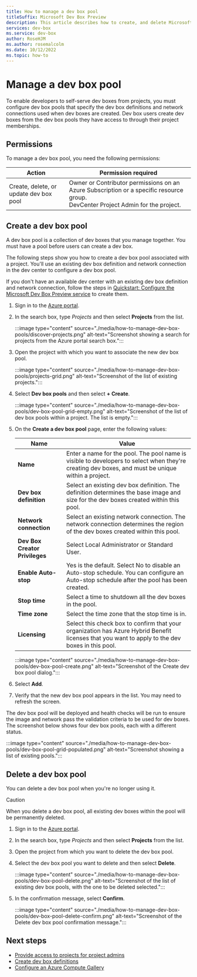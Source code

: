 ```yaml
---
title: How to manage a dev box pool
titleSuffix: Microsoft Dev Box Preview
description: This article describes how to create, and delete Microsoft Dev Box Preview dev box pools.
services: dev-box
ms.service: dev-box
author: RoseHJM
ms.author: rosemalcolm
ms.date: 10/12/2022
ms.topic: how-to
---
```


<!-- Intent: As a dev infrastructure manager, I want to be able to manage dev box pools so that I can provide appropriate dev boxes to my users. -->

# Manage a dev box pool
To enable developers to self-serve dev boxes from projects, you must configure dev box pools that specify the dev box definitions and network connections used when dev boxes are created. Dev box users create dev boxes from the dev box pools they have access to through their project memberships.

## Permissions
To manage a dev box pool, you need the following permissions:

|Action|Permission required|
|-----|-----|
|Create, delete, or update dev box pool|Owner or Contributor permissions on an Azure Subscription or a specific resource group. </br> DevCenter Project Admin for the project.|

## Create a dev box pool
A dev box pool is a collection of dev boxes that you manage together. You must have a pool before users can create a dev box.  

The following steps show you how to create a dev box pool associated with a project. You'll use an existing dev box definition and network connection in the dev center to configure a dev box pool. 

<!-- how many dev box pools can you create -->

If you don't have an available dev center with an existing dev box definition and network connection, follow the steps in [Quickstart: Configure the Microsoft Dev Box Preview service](quickstart-configure-dev-box-service.md) to create them.

1. Sign in to the [Azure portal](https://portal.azure.com).

1. In the search box, type *Projects* and then select **Projects** from the list.

   :::image type="content" source="./media/how-to-manage-dev-box-pools/discover-projects.png" alt-text="Screenshot showing a search for projects from the Azure portal search box.":::

1. Open the project with which you want to associate the new dev box pool.
  
   :::image type="content" source="./media/how-to-manage-dev-box-pools/projects-grid.png" alt-text="Screenshot of the list of existing projects.":::

1. Select **Dev box pools** and then select **+ Create**.
 
   :::image type="content" source="./media/how-to-manage-dev-box-pools/dev-box-pool-grid-empty.png" alt-text="Screenshot of the list of dev box pools within a project. The list is empty.":::

1. On the **Create a dev box pool** page, enter the following values:

   |Name|Value|
   |----|----|
   |**Name**|Enter a name for the pool. The pool name is visible to developers to select when they're creating dev boxes, and must be unique within a project.|
   |**Dev box definition**|Select an existing dev box definition. The definition determines the base image and size for the dev boxes created within this pool.|
   |**Network connection**|Select an existing network connection. The network connection determines the region of the dev boxes created within this pool.|
   |**Dev Box Creator Privileges**|Select Local Administrator or Standard User.|
   |**Enable Auto-stop**|Yes is the default. Select No to disable an Auto-stop schedule. You can configure an Auto-stop schedule after the pool has been created.|
   |**Stop time**| Select a time to shutdown all the dev boxes in the pool.|
   |**Time zone**| Select the time zone that the stop time is in.|
   |**Licensing**| Select this check box to confirm that your organization has Azure Hybrid Benefit licenses that you want to apply to the dev boxes in this pool. |


   :::image type="content" source="./media/how-to-manage-dev-box-pools/dev-box-pool-create.png" alt-text="Screenshot of the Create dev box pool dialog."::: 

1. Select **Add**.
 
1. Verify that the new dev box pool appears in the list. You may need to refresh the screen.

The dev box pool will be deployed and health checks will be run to ensure the image and network pass the validation criteria to be used for dev boxes. The screenshot below shows four dev box pools, each with a different status. 

   :::image type="content" source="./media/how-to-manage-dev-box-pools/dev-box-pool-grid-populated.png" alt-text="Screenshot showing a list of existing pools.":::


## Delete a dev box pool
You can delete a dev box pool when you're no longer using it. 

> [!CAUTION]
> When you delete a dev box pool, all existing dev boxes within the pool will be permanently deleted.

1. Sign in to the [Azure portal](https://portal.azure.com).

1. In the search box, type *Projects* and then select **Projects** from the list.

1. Open the project from which you want to delete the dev box pool.
  
1. Select the dev box pool you want to delete and then select **Delete**.
 
   :::image type="content" source="./media/how-to-manage-dev-box-pools/dev-box-pool-delete.png" alt-text="Screenshot of the list of existing dev box pools, with the one to be deleted selected.":::

1.  In the confirmation message, select **Confirm**.

    :::image type="content" source="./media/how-to-manage-dev-box-pools/dev-box-pool-delete-confirm.png" alt-text="Screenshot of the Delete dev box pool confirmation message.":::

## Next steps

- [Provide access to projects for project admins](./how-to-project-admin.md)
- [Create dev box definitions](./quickstart-configure-dev-box-service.md#create-a-dev-box-definition)
- [Configure an Azure Compute Gallery](./how-to-configure-azure-compute-gallery.md)